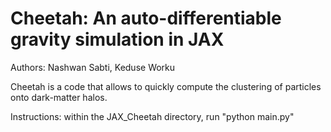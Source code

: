 # Cheetah: An auto-differentiable gravity simulation in JAX

Authors: Nashwan Sabti, Keduse Worku

Cheetah is a code that allows to quickly compute the clustering of particles onto dark-matter halos.





Instructions: within the JAX_Cheetah directory, run "python main.py"

